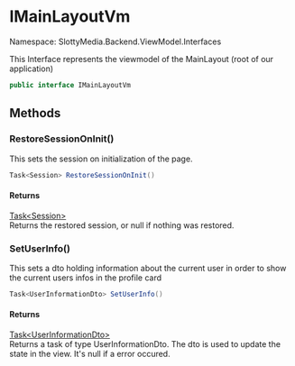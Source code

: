 # IMainLayoutVm

Namespace: SlottyMedia.Backend.ViewModel.Interfaces

This Interface represents the viewmodel of the MainLayout (root of our application)

```csharp
public interface IMainLayoutVm
```

## Methods

### **RestoreSessionOnInit()**

This sets the session on initialization of the page.

```csharp
Task<Session> RestoreSessionOnInit()
```

#### Returns

[Task&lt;Session&gt;](https://docs.microsoft.com/en-us/dotnet/api/system.threading.tasks.task-1)<br>
Returns the restored session, or null if nothing was restored.

### **SetUserInfo()**

This sets a dto holding information about the current user in order to show the current users infos in the profile card

```csharp
Task<UserInformationDto> SetUserInfo()
```

#### Returns

[Task&lt;UserInformationDto&gt;](https://docs.microsoft.com/en-us/dotnet/api/system.threading.tasks.task-1)<br>
Returns a task of type UserInformationDto. The dto is used to update the state in the view. It's null if a error occured.
